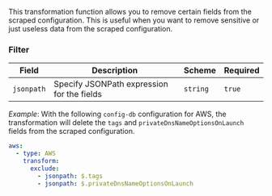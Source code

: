 This transformation function allows you to remove certain fields from the scraped configuration. This is useful when you want to remove sensitive or just useless data from the scraped configuration.

### Filter

| Field      | Description                                | Scheme   | Required |
| ---------- | ------------------------------------------ | -------- | -------- |
| `jsonpath` | Specify JSONPath expression for the fields | `string` | `true`   |

_Example_: With the following `config-db` configuration for AWS, the transformation will delete the `tags` and `privateDnsNameOptionsOnLaunch` fields from the scraped configuration.

```yaml
aws:
  - type: AWS
    transform:
      exclude:
        - jsonpath: $.tags
        - jsonpath: $.privateDnsNameOptionsOnLaunch
```
